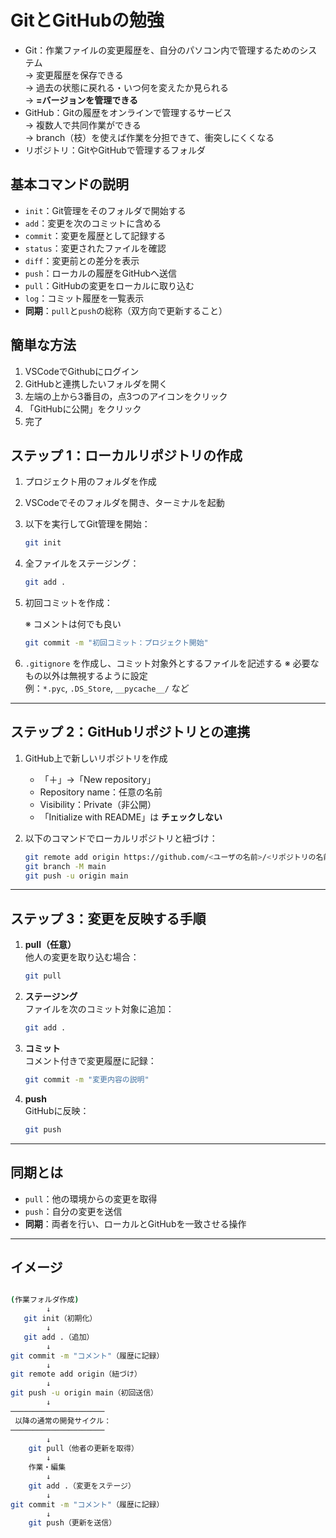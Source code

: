 
# GitとGitHubの勉強

- Git：作業ファイルの変更履歴を、自分のパソコン内で管理するためのシステム\
  → 変更履歴を保存できる\
  → 過去の状態に戻れる・いつ何を変えたか見られる\
  → **=バージョンを管理できる**
- GitHub：Gitの履歴をオンラインで管理するサービス\
  → 複数人で共同作業ができる\
  → branch（枝）を使えば作業を分担できて、衝突しにくくなる
- リポジトリ：GitやGitHubで管理するフォルダ

## 基本コマンドの説明

- `init`：Git管理をそのフォルダで開始する  
- `add`：変更を次のコミットに含める  
- `commit`：変更を履歴として記録する  
- `status`：変更されたファイルを確認  
- `diff`：変更前との差分を表示  
- `push`：ローカルの履歴をGitHubへ送信  
- `pull`：GitHubの変更をローカルに取り込む  
- `log`：コミット履歴を一覧表示  
- **同期**：`pull`と`push`の総称（双方向で更新すること）

## 簡単な方法

1. VSCodeでGithubにログイン
2. GitHubと連携したいフォルダを開く
3. 左端の上から3番目の，点3つのアイコンをクリック
4. 「GitHubに公開」をクリック
5. 完了

## ステップ 1：ローカルリポジトリの作成

1. プロジェクト用のフォルダを作成  
2. VSCodeでそのフォルダを開き、ターミナルを起動  
3. 以下を実行してGit管理を開始：

   ```bash
   git init
   ```

4. 全ファイルをステージング：

   ```bash
   git add .
   ```

5. 初回コミットを作成：

   ※ コメントは何でも良い

   ```bash
   git commit -m "初回コミット：プロジェクト開始"
   ```

6. `.gitignore` を作成し、コミット対象外とするファイルを記述する
   ※ 必要なもの以外は無視するように設定  
   例：`*.pyc`, `.DS_Store`, `__pycache__/` など

---

## ステップ 2：GitHubリポジトリとの連携

1. GitHub上で新しいリポジトリを作成  
   - 「＋」→「New repository」  
   - Repository name：任意の名前  
   - Visibility：Private（非公開）  
   - 「Initialize with README」は **チェックしない**

2. 以下のコマンドでローカルリポジトリと紐づけ：

   ```bash
   git remote add origin https://github.com/<ユーザの名前>/<リポジトリの名前>.git
   git branch -M main
   git push -u origin main
   ```

---

## ステップ 3：変更を反映する手順

1. **pull（任意）**  
   他人の変更を取り込む場合：

   ```bash
   git pull
   ```

2. **ステージング**  
   ファイルを次のコミット対象に追加：

   ```bash
   git add .
   ```

3. **コミット**  
   コメント付きで変更履歴に記録：

   ```bash
   git commit -m "変更内容の説明"
   ```

4. **push**  
   GitHubに反映：

   ```bash
   git push
   ```

---

## 同期とは

- `pull`：他の環境からの変更を取得  
- `push`：自分の変更を送信  
- **同期**：両者を行い、ローカルとGitHubを一致させる操作

---

## イメージ

```bash

(作業フォルダ作成)
        ↓
   git init（初期化）
        ↓
   git add .（追加）
        ↓
git commit -m "コメント"（履歴に記録）
        ↓
git remote add origin（紐づけ）
        ↓
git push -u origin main（初回送信）
        ↓
─────────────────────
 以降の通常の開発サイクル：
─────────────────────
        ↓
    git pull（他者の更新を取得）
        ↓
    作業・編集
        ↓
    git add .（変更をステージ）
        ↓
git commit -m "コメント"（履歴に記録）
        ↓
    git push（更新を送信）


```
